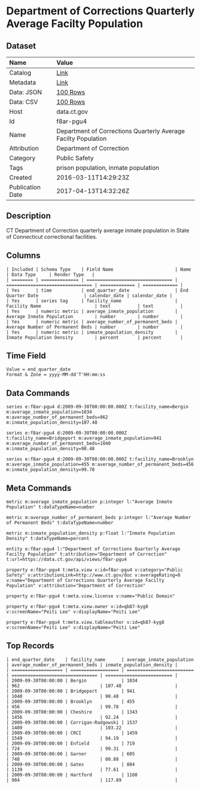 # Department of Corrections Quarterly Average Facilty Population

## Dataset

| Name | Value |
| :--- | :---- |
| Catalog | [Link](https://catalog.data.gov/dataset/doc-quarterly-average-facilty-population-and-bed-capacity) |
| Metadata | [Link](https://data.ct.gov/api/views/f8ar-pgu4) |
| Data: JSON | [100 Rows](https://data.ct.gov/api/views/f8ar-pgu4/rows.json?max_rows=100) |
| Data: CSV | [100 Rows](https://data.ct.gov/api/views/f8ar-pgu4/rows.csv?max_rows=100) |
| Host | data.ct.gov |
| Id | f8ar-pgu4 |
| Name | Department of Corrections Quarterly Average Facilty Population |
| Attribution | Department of Correction |
| Category | Public Safety |
| Tags | prison population, inmate population |
| Created | 2016-03-11T14:29:23Z |
| Publication Date | 2017-04-13T14:32:26Z |

## Description

CT Department of Correction quarterly average inmate population in State of Connecticut correctional facilities.

## Columns

```ls
| Included | Schema Type    | Field Name                       | Name                             | Data Type     | Render Type   |
| ======== | ============== | ================================ | ================================ | ============= | ============= |
| Yes      | time           | end_quarter_date                 | End Quarter Date                 | calendar_date | calendar_date |
| Yes      | series tag     | facility_name                    | Facility Name                    | text          | text          |
| Yes      | numeric metric | average_inmate_population        | Average Inmate Population        | number        | number        |
| Yes      | numeric metric | average_number_of_permanent_beds | Average Number of Permanent Beds | number        | number        |
| Yes      | numeric metric | inmate_population_density        | Inmate Population Density        | percent       | percent       |
```

## Time Field

```ls
Value = end_quarter_date
Format & Zone = yyyy-MM-dd'T'HH:mm:ss
```

## Data Commands

```ls
series e:f8ar-pgu4 d:2009-09-30T00:00:00.000Z t:facility_name=Bergin m:average_inmate_population=1034 m:average_number_of_permanent_beds=962 m:inmate_population_density=107.48

series e:f8ar-pgu4 d:2009-09-30T00:00:00.000Z t:facility_name=Bridgeport m:average_inmate_population=941 m:average_number_of_permanent_beds=1040 m:inmate_population_density=90.48

series e:f8ar-pgu4 d:2009-09-30T00:00:00.000Z t:facility_name=Brooklyn m:average_inmate_population=455 m:average_number_of_permanent_beds=456 m:inmate_population_density=99.78
```

## Meta Commands

```ls
metric m:average_inmate_population p:integer l:"Average Inmate Population" t:dataTypeName=number

metric m:average_number_of_permanent_beds p:integer l:"Average Number of Permanent Beds" t:dataTypeName=number

metric m:inmate_population_density p:float l:"Inmate Population Density" t:dataTypeName=percent

entity e:f8ar-pgu4 l:"Department of Corrections Quarterly Average Facilty Population" t:attribution="Department of Correction" t:url=https://data.ct.gov/api/views/f8ar-pgu4

property e:f8ar-pgu4 t:meta.view v:id=f8ar-pgu4 v:category="Public Safety" v:attributionLink=http://www.ct.gov/doc v:averageRating=0 v:name="Department of Corrections Quarterly Average Facilty Population" v:attribution="Department of Correction"

property e:f8ar-pgu4 t:meta.view.license v:name="Public Domain"

property e:f8ar-pgu4 t:meta.view.owner v:id=qb87-kyg8 v:screenName="Peiti Lee" v:displayName="Peiti Lee"

property e:f8ar-pgu4 t:meta.view.tableauthor v:id=qb87-kyg8 v:screenName="Peiti Lee" v:displayName="Peiti Lee"
```

## Top Records

```ls
| end_quarter_date    | facility_name      | average_inmate_population | average_number_of_permanent_beds | inmate_population_density | 
| =================== | ================== | ========================= | ================================ | ========================= | 
| 2009-09-30T00:00:00 | Bergin             | 1034                      | 962                              | 107.48                    | 
| 2009-09-30T00:00:00 | Bridgeport         | 941                       | 1040                             | 90.48                     | 
| 2009-09-30T00:00:00 | Brooklyn           | 455                       | 456                              | 99.78                     | 
| 2009-09-30T00:00:00 | Cheshire           | 1343                      | 1456                             | 92.24                     | 
| 2009-09-30T00:00:00 | Corrigan-Radgowski | 1537                      | 1489                             | 103.22                    | 
| 2009-09-30T00:00:00 | CRCI               | 1459                      | 1549                             | 94.19                     | 
| 2009-09-30T00:00:00 | Enfield            | 719                       | 724                              | 99.31                     | 
| 2009-09-30T00:00:00 | Garner             | 605                       | 748                              | 80.88                     | 
| 2009-09-30T00:00:00 | Gates              | 884                       | 1139                             | 77.61                     | 
| 2009-09-30T00:00:00 | Hartford           | 1160                      | 984                              | 117.89                    | 
```